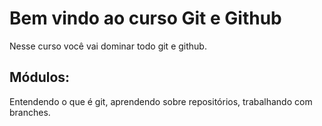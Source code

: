 # Bem vindo ao curso Git e Github

Nesse curso você vai dominar todo git e github.

 ## Módulos:
 Entendendo o que é git, aprendendo sobre repositórios, trabalhando com branches.
 